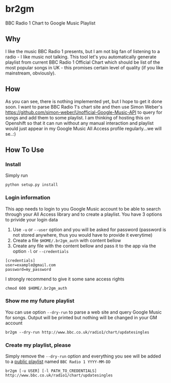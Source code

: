# br2gm
BBC Radio 1 Chart to Google Music Playlist

## Why
I like the music BBC Radio 1 presents, but I am not big fan of listening to a radio - I like music not talking. This tool let's you automatically generate playlist from current BBC Radio 1 Official Chart which should be list of the most popular songs in UK - this promises certain level of quality (if you like mainstream, obviously).

## How
As you can see, there is nothing implemented yet, but I hope to get it done soon. I want to parse BBC Radio 1's chart site and then use Simon Weber's https://github.com/simon-weber/Unofficial-Google-Music-API to query for songs and add them to some playlist. I am thinking of hosting this on Openshift so that it can run without any manual interaction and playlist would just appear in my Google Music All Access profile regularly...we will se..:)

## How To Use
### Install
Simply run

```
python setup.py install
```

### Login information
This app needs to login to you Google Music account to be able to search through your All Access library and to create a playlist. You have 3 options to privide your login data

1. Use `-u` or `--user` option and you will be asked for password (password is not stored anywhere, thus you would have to provide it everytime)
2. Create a file `$HOME/.br2gm_auth` with content bellow
3. Create any file with the content bellow and pass it to the app via the option `-l` or `--credentials`

```
[credentials]
user=example@gmail.com
password=my_password
```

I strongly recommend to give it some sane access rights

```
chmod 600 $HOME/.br2gm_auth
```

### Show me my future playlist
You can use option `--dry-run` to parse a web site and query Google Music for songs. Output will be printed but nothing will be changed in your GM account

```
br2gm --dry-run http://www.bbc.co.uk/radio1/chart/updatesingles
```

### Create my playlist, please
Simply remove the `--dry-run` option and everything you see will be added to a [public playlist](https://play.google.com/music/playlist/AMaBXynqxZs9dl7PgifFI48_kzdgdiAa1mm6wcc3F392b7R2H-cwxaBFvMBiAHoncFlOD_wvpZ9vhfxWV5O-x5EdREDSIimz-g==) named `BBC Radio 1 YYYY-MM-DD`

```
br2gm [-u USER] [-l PATH_TO_CREDENTIALS] http://www.bbc.co.uk/radio1/chart/updatesingles
```


